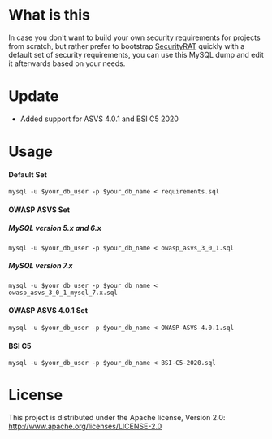 # What is this
In case you don't want to build your own security requirements for projects from scratch, but rather prefer to bootstrap [SecurityRAT](https://github.com/SecurityRAT/SecurityRAT) quickly with a default set of security requirements, you can use this MySQL dump and edit it afterwards based on your needs. 

# Update
- Added support for ASVS 4.0.1 and BSI C5 2020

# Usage
#### Default Set
`mysql -u $your_db_user -p $your_db_name < requirements.sql`

#### OWASP ASVS Set

##### MySQL version 5.x and 6.x
`mysql -u $your_db_user -p $your_db_name < owasp_asvs_3_0_1.sql`

##### MySQL version 7.x
`mysql -u $your_db_user -p $your_db_name < owasp_asvs_3_0_1_mysql_7.x.sql`

#### OWASP ASVS 4.0.1 Set
`mysql -u $your_db_user -p $your_db_name < OWASP-ASVS-4.0.1.sql`

#### BSI C5
`mysql -u $your_db_user -p $your_db_name < BSI-C5-2020.sql`

# License
This project is distributed under the Apache license, Version 2.0: http://www.apache.org/licenses/LICENSE-2.0
